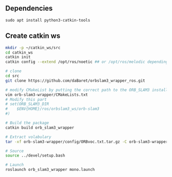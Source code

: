 ## Dependencies
```sudo apt install python3-catkin-tools```

## Create catkin ws
```bash
mkdir -p ~/catkin_ws/src
cd catkin_ws
catkin init
catkin config --extend /opt/ros/noetic ## or /opt/ros/melodic depending on the version

# clone 
cd src
git clone https://github.com/daBaret/orbslam3_wrapper_ros.git

# modify CMakeList by putting the correct path to the ORB_SLAM3 installation
vim orb-slam3-wrapper/CMakeLists.txt 
# Modify this part
# set(ORB_SLAM3_DIR
#    $ENV{HOME}/ros/orbslam3_ws/orb-slam3
#)

# Build the package
catkin build orb_slam3_wrapper

# Extract volabulary
tar -xf orb-slam3-wrapper/config/ORBvoc.txt.tar.gz -C orb-slam3-wrapper/config/

# Source
source ../devel/setup.bash

# Launch
roslaunch orb_slam3_wrapper mono.launch
```
